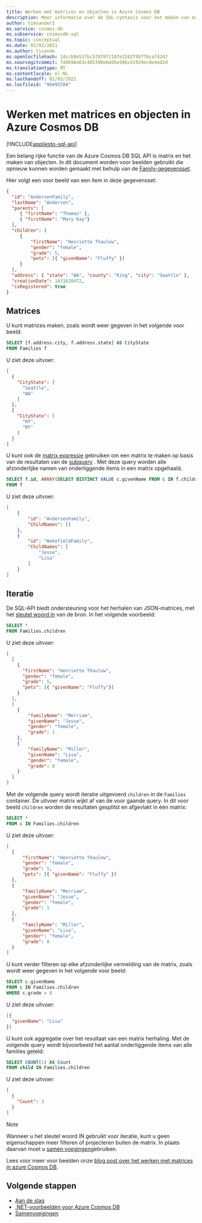 ```yaml
---
title: Werken met matrices en objecten in Azure Cosmos DB
description: Meer informatie over de SQL-syntaxis voor het maken van matrices en objecten in Azure Cosmos DB. Dit artikel bevat ook enkele voor beelden voor het uitvoeren van bewerkingen op Matrix objecten
author: timsander1
ms.service: cosmos-db
ms.subservice: cosmosdb-sql
ms.topic: conceptual
ms.date: 02/02/2021
ms.author: tisande
ms.openlocfilehash: 1dccb8e51fbc578f8f218fe1582f95f7bcaf42d7
ms.sourcegitcommit: 740698a63c485390ebdd5e58bc41929ec0e4ed2d
ms.translationtype: MT
ms.contentlocale: nl-NL
ms.lasthandoff: 02/03/2021
ms.locfileid: "99493784"
---
```

# <a name="working-with-arrays-and-objects-in-azure-cosmos-db"></a>Werken met matrices en objecten in Azure Cosmos DB
[!INCLUDE[appliesto-sql-api](includes/appliesto-sql-api.md)]

Een belang rijke functie van de Azure Cosmos DB SQL API is matrix en het maken van objecten. In dit document worden voor beelden gebruikt die opnieuw kunnen worden gemaakt met behulp van de [Family-gegevensset](sql-query-getting-started.md#upload-sample-data).

Hier volgt een voor beeld van een item in deze gegevensset:

```json
{
  "id": "AndersenFamily",
  "lastName": "Andersen",
  "parents": [
     { "firstName": "Thomas" },
     { "firstName": "Mary Kay"}
  ],
  "children": [
     {
         "firstName": "Henriette Thaulow",
         "gender": "female",
         "grade": 5,
         "pets": [{ "givenName": "Fluffy" }]
     }
  ],
  "address": { "state": "WA", "county": "King", "city": "Seattle" },
  "creationDate": 1431620472,
  "isRegistered": true
}
```

## <a name="arrays"></a>Matrices

U kunt matrices maken, zoals wordt weer gegeven in het volgende voor beeld:

```sql
SELECT [f.address.city, f.address.state] AS CityState
FROM Families f
```

U ziet deze uitvoer:

```json
[
  {
    "CityState": [
      "Seattle",
      "WA"
    ]
  },
  {
    "CityState": [
      "NY", 
      "NY"
    ]
  }
]
```

U kunt ook de [matrix expressie](sql-query-subquery.md#array-expression) gebruiken om een matrix te maken op basis van de resultaten van de [subquery](sql-query-subquery.md) . Met deze query worden alle afzonderlijke namen van onderliggende items in een matrix opgehaald.

```sql
SELECT f.id, ARRAY(SELECT DISTINCT VALUE c.givenName FROM c IN f.children) as ChildNames
FROM f
```

U ziet deze uitvoer:

```json
[
    {
        "id": "AndersenFamily",
        "ChildNames": []
    },
    {
        "id": "WakefieldFamily",
        "ChildNames": [
            "Jesse",
            "Lisa"
        ]
    }
]
```

## <a name="iteration"></a><a id="Iteration"></a>Iteratie

De SQL-API biedt ondersteuning voor het herhalen van JSON-matrices, met het [sleutel woord in](sql-query-keywords.md#in) van de bron. In het volgende voorbeeld:

```sql
SELECT *
FROM Families.children
```

U ziet deze uitvoer:

```json
[
  [
    {
      "firstName": "Henriette Thaulow",
      "gender": "female",
      "grade": 5,
      "pets": [{ "givenName": "Fluffy"}]
    }
  ], 
  [
    {
        "familyName": "Merriam",
        "givenName": "Jesse",
        "gender": "female",
        "grade": 1
    }, 
    {
        "familyName": "Miller",
        "givenName": "Lisa",
        "gender": "female",
        "grade": 8
    }
  ]
]
```

Met de volgende query wordt iteratie uitgevoerd `children` in de `Families` container. De uitvoer matrix wijkt af van de voor gaande query. In dit voor beeld `children` worden de resultaten gesplitst en afgevlakt in één matrix:  

```sql
SELECT *
FROM c IN Families.children
```

U ziet deze uitvoer:

```json
[
  {
      "firstName": "Henriette Thaulow",
      "gender": "female",
      "grade": 5,
      "pets": [{ "givenName": "Fluffy" }]
  },
  {
      "familyName": "Merriam",
      "givenName": "Jesse",
      "gender": "female",
      "grade": 1
  },
  {
      "familyName": "Miller",
      "givenName": "Lisa",
      "gender": "female",
      "grade": 8
  }
]
```

U kunt verder filteren op elke afzonderlijke vermelding van de matrix, zoals wordt weer gegeven in het volgende voor beeld:

```sql
SELECT c.givenName
FROM c IN Families.children
WHERE c.grade = 8
```

U ziet deze uitvoer:

```json
[{
  "givenName": "Lisa"
}]
```

U kunt ook aggregatie over het resultaat van een matrix herhaling. Met de volgende query wordt bijvoorbeeld het aantal onderliggende items van alle families geteld:

```sql
SELECT COUNT(1) AS Count
FROM child IN Families.children
```

U ziet deze uitvoer:

```json
[
  {
    "Count": 3
  }
]
```

> [!NOTE]
> Wanneer u het sleutel woord IN gebruikt voor iteratie, kunt u geen eigenschappen meer filteren of projecteren buiten de matrix. In plaats daarvan moet u [samen voegingen](sql-query-join.md)gebruiken.

Lees voor meer voor beelden onze [blog post over het werken met matrices in azure Cosmos DB](https://devblogs.microsoft.com/cosmosdb/understanding-how-to-query-arrays-in-azure-cosmos-db/).

## <a name="next-steps"></a>Volgende stappen

- [Aan de slag](sql-query-getting-started.md)
- [.NET-voorbeelden voor Azure Cosmos DB](https://github.com/Azure/azure-cosmos-dotnet-v3)
- [Samenvoegingen](sql-query-join.md)
